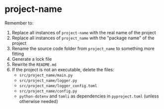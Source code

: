 # project-name

Remember to:

1. Replace all instances of `project-name` with the real name of the project
2. Replace all instances of `project_name` with the "package name" of the project
3. Rename the source code folder from `project_name` to something more fitting
4. Generate a lock file
5. Rewrite the `README.md`
6. If the project is not an executable, delete the files:
   * `src/project_name/main.py`
   * `src/project_name/logger.py`
   * `src/project_name/logger_config.toml`
   * `src/project_name/config.py`
   * `python-dotenv` and `tomli` as dependencies in `pyproject.toml` (unless otherwise needed)
